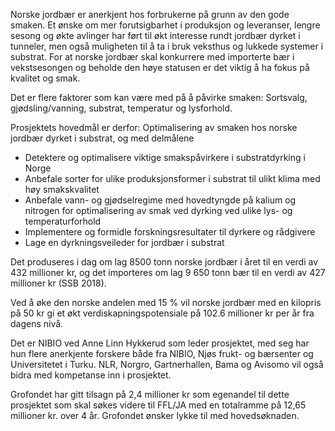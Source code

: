 Norske jordbær er anerkjent hos forbrukerne på grunn av den gode smaken. Et ønske om mer forutsigbarhet i produksjon og leveranser, lengre sesong og økte avlinger har ført til økt interesse rundt jordbær dyrket i tunneler, men også muligheten til å ta i bruk veksthus og lukkede systemer i substrat. For at norske jordbær skal konkurrere med importerte bær i vekstsesongen og beholde den høye statusen er det viktig å ha fokus på kvalitet og smak.

Det er flere faktorer som kan være med på å påvirke smaken: Sortsvalg, gjødsling/vanning, substrat, temperatur og lysforhold.

Prosjektets hovedmål er derfor: Optimalisering av smaken hos norske jordbær dyrket i substrat, og med delmålene

* Detektere og optimalisere viktige smakspåvirkere i substratdyrking i Norge
* Anbefale sorter for ulike produksjonsformer i substrat til ulikt klima med høy smakskvalitet
* Anbefale vann- og gjødselregime med hovedtyngde på kalium og nitrogen for optimalisering av smak ved dyrking ved ulike lys- og temperaturforhold
* Implementere og formidle forskningsresultater til dyrkere og rådgivere
* Lage en dyrkningsveileder for jordbær i substrat

Det produseres i dag om lag 8500 tonn norske jordbær i året til en verdi av 432 millioner kr, og det importeres om lag 9 650 tonn bær til en verdi av 427 millioner kr (SSB 2018).

Ved å øke den norske andelen med 15 % vil norske jordbær med en kilopris på 50 kr gi et økt verdiskapningspotensiale på 102.6 millioner kr per år fra dagens nivå.

Det er NIBIO ved Anne Linn Hykkerud som leder prosjektet, med seg har hun flere anerkjente forskere både fra NIBIO, Njøs frukt- og bærsenter og Universitetet i Turku. NLR, Norgro, Gartnerhallen, Bama og Avisomo vil også bidra med kompetanse inn i prosjektet.

Grofondet har gitt tilsagn på 2,4 millioner kr som egenandel til dette prosjektet som skal søkes videre til FFL/JA med en totalramme på 12,65 millioner kr. over 4 år. Grofondet ønsker lykke til med hovedsøknaden.